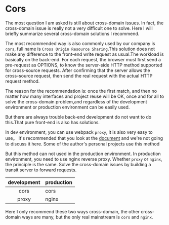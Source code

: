 # Cors

The most question I am asked is still about cross-domain issues. In fact, the cross-domain issue is really not a very difficult one to solve. Here I will briefly summarize several cross-domain solutions I recommend.

The most recommended way is also commonly used by our company is `cors`, full name is `Cross Origin Resource Sharing`.This solution does not make any difference to the front-end write request as usual.The workload is basically on the back-end. For each request, the browser must first send a pre-request as OPTIONS, to know the server-side HTTP method supported for cross-source requests. After confirming that the server allows the cross-source request, then send the real request with the actual HTTP request method.

The reason for the recommendation is: once the first match, and then no matter how many interfaces and project reuse will be OK, once and for all to solve the cross-domain problem,and regardless of the development environment or production environment can be easily used.

But there are always trouble back-end development do not want to do this.That pure front-end is also has solutions.

In dev environment, you can use webpack `proxy`, it is also very easy to use。 It's recommended that you look at the [document](https://doc.webpack-china.org/configuration/dev-server/#devserver-proxy) and we're not going to discuss it here. Some of the author's personal projects use this method

But this method can not used in the production environment. In production environment, you need to use nginx reverse proxy. Whether `proxy` or `nginx`, the principle is the same. Solve the cross-domain issues by building a transit server to forward requests.

| development | production   |
| :--------:   | -----  |
|    cors    |  cors  |
|    proxy    |  nginx  |

Here I only recommend these two ways cross-domain, the other cross-domain ways are many, but the only real mainstream is `cors` and `nginx`.
